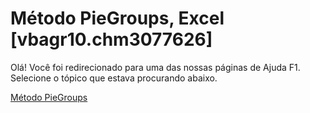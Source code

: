 
# Método PieGroups, Excel [vbagr10.chm3077626]

Olá! Você foi redirecionado para uma das nossas páginas de Ajuda F1. Selecione o tópico que estava procurando abaixo.

[Método PieGroups](http://msdn.microsoft.com/library/f7fd5497-f7a0-6c28-1a59-9e6f37a0885e%28Office.15%29.aspx)
